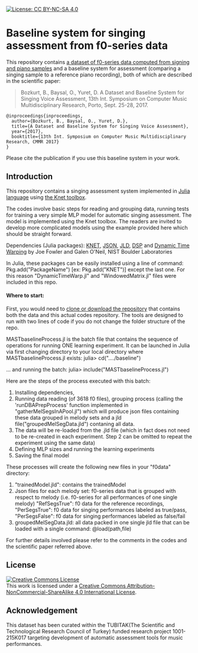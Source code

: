 [![License: CC BY-NC-SA 4.0](https://img.shields.io/badge/License-CC%20BY--NC--SA%204.0-ff69b4.svg)](http://creativecommons.org/licenses/by-nc-sa/4.0/)

# Baseline system for singing assessment from f0-series data

This repository contains <a href="https://github.com/barisbozkurt/MASTmelody_dataset#mastmelody_dataset">a dataset of f0-series data computed from signing and piano samples</a> and a baseline system for assessment (comparing a singing sample to a reference piano recording), both of which are described in the scientific paper:
> Bozkurt, B., Baysal, O., Yuret, D. A Dataset and Baseline System for Singing Voice Assessment, 13th Int. Symposium on Computer Music Multidisciplinary Research, Porto, Sept. 25-28, 2017.
```
@inproceedings{inproceedings,
  author={Bozkurt, B., Baysal, O., Yuret, D.},
  title={A Dataset and Baseline System for Singing Voice Assessment},
  year={2017},
  booktitle={13th Int. Symposium on Computer Music Multidisciplinary Research, CMMR 2017}
}
```

Please cite the publication if you use this baseline system in your work.

<a name="Introduction"></a>Introduction
--------------------
This repository contains a singing assessment system implemented in <a href="https://julialang.org">Julia language</a> using <a href="https://github.com/denizyuret/Knet.jl">the Knet toolbox</a>.

The codes involve basic steps for reading and grouping data, running tests for training a very simple MLP model for automatic singing assessment. The model is implemented using the Knet toolbox. The readers are invited to develop more complicated models using the example provided here which should be straight forward.

Dependencies (Julia packages): <a href="https://github.com/denizyuret/Knet.jl">KNET</a>, <a href="https://github.com/JuliaIO/JSON.jl">JSON</a>, <a href="https://github.com/JuliaIO/JLD.jl">JLD</a>, <a href="https://github.com/JuliaDSP/DSP.jl">DSP</a> and <a href="https://github.com/joefowler/DynamicTimeWarp.jl">Dynamic Time Warping</a> by Joe Fowler and Galen O'Neil, NIST Boulder Laboratories

In Julia, these packages can be easily installed using a line of command: Pkg.add("PackageName") [ex: Pkg.add("KNET")] except the last one. For this reason "DynamicTimeWarp.jl" and "WindowedMatrix.jl" files were included in this repo.

#### Where to start:
First, you would need to <a href="https://github.com/barisbozkurt/MASTmelody_dataset">clone or download the repository</a> that contains both the data and this actual codes repository. The tools are designed to run with two lines of code if you do not change the folder structure of the repo.

MASTbaselineProcess.jl is the batch file that contains the sequence of operations for running ONE learning experiment. It can be launched in Julia via first changing directory to your local directory where MASTbaselineProcess.jl exists:
julia> cd("..../baseline")

... and running the batch:
julia> include("MASTbaselineProcess.jl")

Here are the steps of the process executed with this batch:
1) Installing dependencies,
2) Running data reading (of 3618 f0 files), grouping process (calling the 'runDBAPrepProcess' function implemented in "gatherMelSegsInAPool.jl") which will produce json files containing these data grouped in melody sets and a jld file("groupedMelSegData.jld") contaning all data.
3) The data will be re-loaded from the .jld file (which in fact does not need to be re-created in each experiment. Step 2 can be omitted to repeat the experiment using the same data)
4) Defining MLP sizes and running the learning experiments
5) Saving the final model

These processes will create the following new files in your "f0data" directory:
1) "trainedModel.jld": contains the trainedModel
2) Json files for each melody set: f0-series data that is grouped with respect to melody (i.e. f0-series for all performances of one single melody) "RefSegsTrue": f0 data for the reference recordings, "PerSegsTrue": f0 data for singing performances labeled as true/pass, "PerSegsFalse": f0 data for singing performances labeled as false/fail
3) groupedMelSegData.jld: all data packed in one single jld file that can be loaded with a single command: @load(path,file)  

For further details involved please refer to the comments in the codes and the scientific paper referred above.

<a name="License"></a>License
--------------------
<a rel="license" href="http://creativecommons.org/licenses/by-nc-sa/4.0/"><img alt="Creative Commons License" style="border-width:0" src="https://i.creativecommons.org/l/by-nc-sa/4.0/88x31.png" /></a><br />This work is licensed under a <a rel="license" href="http://creativecommons.org/licenses/by-nc-sa/4.0/">Creative Commons Attribution-NonCommercial-ShareAlike 4.0 International License</a>.

<a name="Acknowledgement"></a>Acknowledgement
--------------------
This dataset has been curated within the TUBITAK(The Scientific and Technological Research Council of Turkey) funded research project 1001-215K017 targeting development of automatic assessment tools for music performances.

